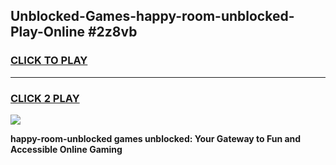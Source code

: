 
## Unblocked-Games-happy-room-unblocked-Play-Online #2z8vb
<h3>
<a href="https://news.freeplayer.one?title=happy-room-unblocked&ref=3">CLICK TO PLAY</a></h3>
<hr>

<h3>
<a href="https://news.freeplayer.one?title=happy-room-unblocked&ref=3">CLICK 2 PLAY</a>
  
</h3>

<a href="https://news.freeplayer.one?title=happy-room-unblocked&ref=3"><img src="https://clearcache.store/games.png"></a>


**happy-room-unblocked games unblocked: Your Gateway to Fun and Accessible Online Gaming**
